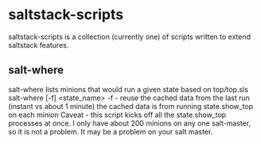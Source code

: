 # saltstack-scripts
saltstack-scripts is a collection (currently one) of scripts written to extend saltstack features.

## salt-where
salt-where lists minions that would run a given state based on top/top.sls
salt-where [-f] <state_name>
    -f - reuse the cached data from the last run (instant vs about 1 minute)
         the cached data is from running state.show_top on each minion
Caveat - this script kicks off all the state.show_top processes at once.  I only have about 200 minions on any one salt-master, so it is not a problem.  It may be a problem on your salt master.
